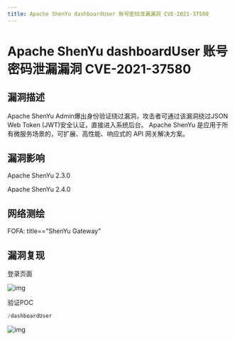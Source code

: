 ```yaml
---
title: Apache ShenYu dashboardUser 账号密码泄漏漏洞 CVE-2021-37580
---
```


# Apache ShenYu dashboardUser 账号密码泄漏漏洞 CVE-2021-37580

## 漏洞描述

Apache ShenYu Admin爆出身份验证绕过漏洞，攻击者可通过该漏洞绕过JSON Web Token (JWT)安全认证，直接进入系统后台。 Apache ShenYu 是应用于所有微服务场景的，可扩展、高性能、响应式的 API 网关解决方案。

## 漏洞影响

<a-checkbox checked>Apache ShenYu 2.3.0</a-checkbox></br>

<a-checkbox checked>Apache ShenYu 2.4.0</a-checkbox></br>

## 网络测绘

<a-checkbox checked>
<a-button href="https://fofa.info/result?qbase64=dGl0bGU9PSJTaGVuWXUgR2F0ZXdheSI%3D">FOFA: title=="ShenYu Gateway"</a-button>
</a-checkbox>

## 漏洞复现

登录页面

![img](https://security-1310978225.cos.ap-beijing.myqcloud.com/public/img/1637147081877-43f55f7c-036d-46b7-bc46-b6d8e84ab30c.png)

验证POC

```python
/dashboardUser
```

![img](https://security-1310978225.cos.ap-beijing.myqcloud.com/public/img/1637288016920-df3c79ba-5617-49e6-bac9-e27b7582eae5.png)